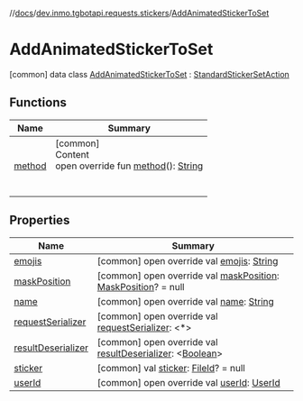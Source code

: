 //[docs](../../../index.md)/[dev.inmo.tgbotapi.requests.stickers](../index.md)/[AddAnimatedStickerToSet](index.md)



# AddAnimatedStickerToSet  
 [common] data class [AddAnimatedStickerToSet](index.md) : [StandardStickerSetAction](../../dev.inmo.tgbotapi.requests.stickers.abstracts/-standard-sticker-set-action/index.md)   


## Functions  
  
|  Name |  Summary | 
|---|---|
| <a name="dev.inmo.tgbotapi.requests.stickers/AddAnimatedStickerToSet/method/#/PointingToDeclaration/"></a>[method](method.md)| <a name="dev.inmo.tgbotapi.requests.stickers/AddAnimatedStickerToSet/method/#/PointingToDeclaration/"></a>[common]  <br>Content  <br>open override fun [method](method.md)(): [String](https://kotlinlang.org/api/latest/jvm/stdlib/kotlin/-string/index.html)  <br><br><br>|


## Properties  
  
|  Name |  Summary | 
|---|---|
| <a name="dev.inmo.tgbotapi.requests.stickers/AddAnimatedStickerToSet/emojis/#/PointingToDeclaration/"></a>[emojis](emojis.md)| <a name="dev.inmo.tgbotapi.requests.stickers/AddAnimatedStickerToSet/emojis/#/PointingToDeclaration/"></a> [common] open override val [emojis](emojis.md): [String](https://kotlinlang.org/api/latest/jvm/stdlib/kotlin/-string/index.html)   <br>|
| <a name="dev.inmo.tgbotapi.requests.stickers/AddAnimatedStickerToSet/maskPosition/#/PointingToDeclaration/"></a>[maskPosition](mask-position.md)| <a name="dev.inmo.tgbotapi.requests.stickers/AddAnimatedStickerToSet/maskPosition/#/PointingToDeclaration/"></a> [common] open override val [maskPosition](mask-position.md): [MaskPosition](../../dev.inmo.tgbotapi.types.stickers/-mask-position/index.md)? = null   <br>|
| <a name="dev.inmo.tgbotapi.requests.stickers/AddAnimatedStickerToSet/name/#/PointingToDeclaration/"></a>[name](name.md)| <a name="dev.inmo.tgbotapi.requests.stickers/AddAnimatedStickerToSet/name/#/PointingToDeclaration/"></a> [common] open override val [name](name.md): [String](https://kotlinlang.org/api/latest/jvm/stdlib/kotlin/-string/index.html)   <br>|
| <a name="dev.inmo.tgbotapi.requests.stickers/AddAnimatedStickerToSet/requestSerializer/#/PointingToDeclaration/"></a>[requestSerializer](request-serializer.md)| <a name="dev.inmo.tgbotapi.requests.stickers/AddAnimatedStickerToSet/requestSerializer/#/PointingToDeclaration/"></a> [common] open override val [requestSerializer](request-serializer.md): <*>   <br>|
| <a name="dev.inmo.tgbotapi.requests.stickers/AddAnimatedStickerToSet/resultDeserializer/#/PointingToDeclaration/"></a>[resultDeserializer](index.md#%5Bdev.inmo.tgbotapi.requests.stickers%2FAddAnimatedStickerToSet%2FresultDeserializer%2F%23%2FPointingToDeclaration%2F%5D%2FProperties%2F625018081)| <a name="dev.inmo.tgbotapi.requests.stickers/AddAnimatedStickerToSet/resultDeserializer/#/PointingToDeclaration/"></a> [common] open override val [resultDeserializer](index.md#%5Bdev.inmo.tgbotapi.requests.stickers%2FAddAnimatedStickerToSet%2FresultDeserializer%2F%23%2FPointingToDeclaration%2F%5D%2FProperties%2F625018081): <[Boolean](https://kotlinlang.org/api/latest/jvm/stdlib/kotlin/-boolean/index.html)>   <br>|
| <a name="dev.inmo.tgbotapi.requests.stickers/AddAnimatedStickerToSet/sticker/#/PointingToDeclaration/"></a>[sticker](sticker.md)| <a name="dev.inmo.tgbotapi.requests.stickers/AddAnimatedStickerToSet/sticker/#/PointingToDeclaration/"></a> [common] val [sticker](sticker.md): [FileId](../../dev.inmo.tgbotapi.requests.abstracts/-file-id/index.md)? = null   <br>|
| <a name="dev.inmo.tgbotapi.requests.stickers/AddAnimatedStickerToSet/userId/#/PointingToDeclaration/"></a>[userId](user-id.md)| <a name="dev.inmo.tgbotapi.requests.stickers/AddAnimatedStickerToSet/userId/#/PointingToDeclaration/"></a> [common] open override val [userId](user-id.md): [UserId](../../dev.inmo.tgbotapi.types/index.md#%5Bdev.inmo.tgbotapi.types%2FUserId%2F%2F%2FPointingToDeclaration%2F%5D%2FClasslikes%2F625018081)   <br>|

